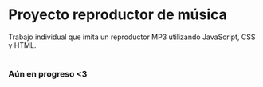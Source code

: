 # Proyecto reproductor de música
Trabajo individual que imita un reproductor MP3 utilizando JavaScript, CSS y HTML.

<h1></h1>

### Aún en progreso <3
